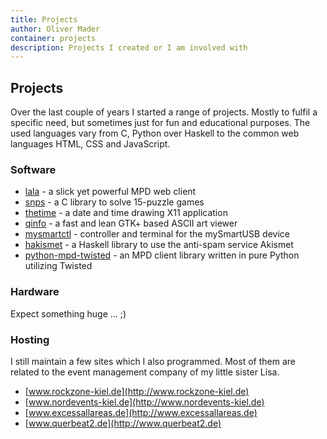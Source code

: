 ```yaml
---
title: Projects
author: Oliver Mader
container: projects
description: Projects I created or I am involved with
---
```


## Projects

Over the last couple of years I started a range of projects. Mostly to fulfil
a specific need, but sometimes just for fun and educational purposes. The used
languages vary from C, Python over Haskell to the common web languages HTML,
CSS and JavaScript.

### Software

* [lala] - a slick yet powerful MPD web client
* [snps] - a C library to solve 15-puzzle games
* [thetime] - a date and time drawing X11 application
* [qinfo] - a fast and lean GTK+ based ASCII art viewer
* [mysmartctl] - controller and terminal for the mySmartUSB device
* [hakismet] - a Haskell library to use the anti-spam service Akismet
* [python-mpd-twisted] - an MPD client library written in pure Python utilizing Twisted

[lala]: https://github.com/b52/lala
[snps]: https://github.com/b52/snps
[thetime]: https://github.com/b52/thetime
[qinfo]: https://github.com/b52/qinfo
[mysmartctl]: https://github.com/b52/mysmartctl
[hakismet]: https://github.com/b52/hakismet
[python-mpd-twisted]: https://github.com/b52/python-mpd-twisted

### Hardware

Expect something huge ... ;)

### Hosting

I still maintain a few sites which I also programmed. Most of them are related
to the event management company of my little sister Lisa.

* [www.rockzone-kiel.de](http://www.rockzone-kiel.de)
* [www.nordevents-kiel.de](http://www.nordevents-kiel.de)
* [www.excessallareas.de](http://www.excessallareas.de)
* [www.querbeat2.de](http://www.querbeat2.de)

